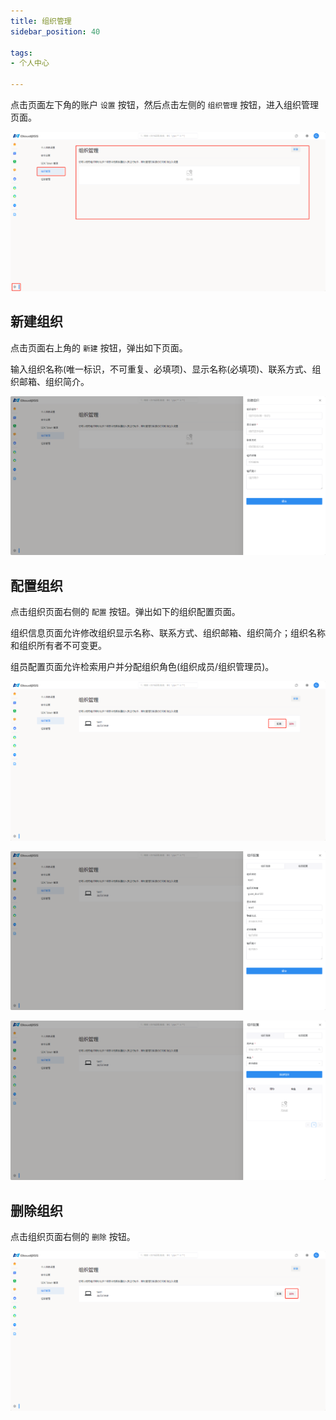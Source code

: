 ```yaml
---
title: 组织管理
sidebar_position: 40

tags: 
- 个人中心

---
```


点击页面左下角的账户 `设置` 按钮，然后点击左侧的 `组织管理` 按钮，进入组织管理页面。

![组织管理](./组织管理.png "组织管理")

## 新建组织

点击页面右上角的 `新建` 按钮，弹出如下页面。

输入组织名称(唯一标识，不可重复、必填项)、显示名称(必填项)、联系方式、组织邮箱、组织简介。

![新建组织](./新建组织.png "新建组织")

## 配置组织

点击组织页面右侧的 `配置` 按钮。弹出如下的组织配置页面。

组织信息页面允许修改组织显示名称、联系方式、组织邮箱、组织简介；组织名称和组织所有者不可变更。

组员配置页面允许检索用户并分配组织角色(组织成员/组织管理员)。

![配置组织](./配置组织.png "配置组织")

![组织信息](./组织信息.png "组织信息")

![组员配置](./组员配置.png "组员配置")

## 删除组织

点击组织页面右侧的 `删除` 按钮。

![删除组织](./删除组织.png "删除组织")